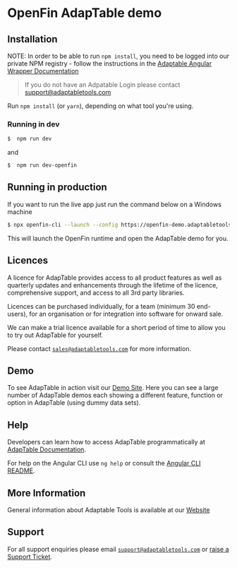 # OpenFin AdapTable demo







## Installation

NOTE: In order to be able to run `npm install`, you need to be logged into our private NPM registry - follow the instructions in the [Adaptable Angular Wrapper Documentation](https://docs.adaptabletools.com/docs/angular-wrapper/angular-wrapper-installation)

> If you do not have an Adpatable Login please contact support@adaptabletools.com

Run `npm install` (or `yarn`), depending on what tool you're using.

### Running in dev

```sh
$  npm run dev
```

and

```sh
$  npm run dev-openfin
```

## Running in production

If you want to run the live app just run the command below on a Windows machine

```sh
$ npx openfin-cli --launch --config https://openfin-demo.adaptabletools.com/openfin-app.json
```

This will launch the OpenFin runtime and open the AdapTable demo for you.




## Licences
A licence for AdapTable provides access to all product features as well as quarterly updates and enhancements through the lifetime of the licence, comprehensive support, and access to all 3rd party libraries.

Licences can be purchased individually, for a team (minimum 30 end-users), for an organisation or for integration into software for onward sale.

We can make a trial licence available for a short period of time to allow you to try out AdapTable for yourself.

Please contact [`sales@adaptabletools.com`](mailto:sales@adaptabletools.com) for more information.
 
## Demo

To see AdapTable in action visit our [Demo Site](https://demo.adaptabletools.com).  Here you can see a large number of AdapTable demos each showing a different feature, function or option in AdapTable (using dummy data sets).

## Help

Developers can learn how to access AdapTable programmatically at [AdapTable Documentation](https://docs.adaptabletools.com).

For help on the Angular CLI use `ng help` or consult the [Angular CLI README](https://github.com/angular/angular-cli/blob/master/README.md).

## More Information

General information about Adaptable Tools is available at our [Website](http://www.adaptabletools.com) 
 
## Support

For all support enquiries please email [`support@adaptabletools.com`](mailto:support@adaptabletools.com) or [raise a Support Ticket](https://adaptabletools.zendesk.com/hc/en-us/requests/new).
